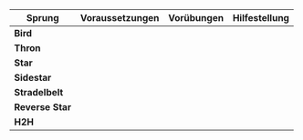 | Sprung           | Voraussetzungen | Vorübungen | Hilfestellung |
| ---------------- | --------------- | ---------- | ------------- |
| **Bird**         |                 |            |               |
| **Thron**        |                 |            |               |
| **Star**         |                 |            |               |
| **Sidestar**     |                 |            |               |
| **Stradelbelt**  |                 |            |               |
| **Reverse Star** |                 |            |               |
| **H2H**          |                 |            |               |

